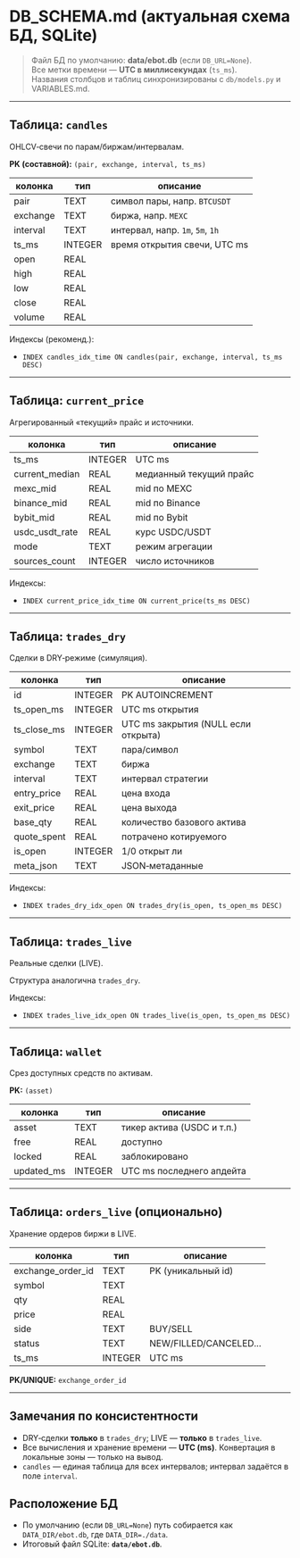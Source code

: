 # DB_SCHEMA.md (актуальная схема БД, SQLite)

> Файл БД по умолчанию: **data/ebot.db** (если `DB_URL=None`).  
> Все метки времени — **UTC в миллисекундах** (`ts_ms`).  
> Названия столбцов и таблиц синхронизированы с `db/models.py` и VARIABLES.md.

---

## Таблица: `candles`
OHLCV‑свечи по парам/биржам/интервалам.

**PK (составной):** `(pair, exchange, interval, ts_ms)`

| колонка     | тип        | описание                               |
|-------------|------------|-----------------------------------------|
| pair        | TEXT       | символ пары, напр. `BTCUSDT`            |
| exchange    | TEXT       | биржа, напр. `MEXC`                     |
| interval    | TEXT       | интервал, напр. `1m`, `5m`, `1h`        |
| ts_ms       | INTEGER    | время открытия свечи, UTC ms            |
| open        | REAL       |                                         |
| high        | REAL       |                                         |
| low         | REAL       |                                         |
| close       | REAL       |                                         |
| volume      | REAL       |                                         |

Индексы (рекоменд.):  
- `INDEX candles_idx_time ON candles(pair, exchange, interval, ts_ms DESC)`

---

## Таблица: `current_price`
Агрегированный «текущий» прайс и источники.

| колонка         | тип     | описание                            |
|-----------------|---------|------------------------------------|
| ts_ms           | INTEGER | UTC ms                             |
| current_median  | REAL    | медианный текущий прайс            |
| mexc_mid        | REAL    | mid по MEXC                        |
| binance_mid     | REAL    | mid по Binance                     |
| bybit_mid       | REAL    | mid по Bybit                       |
| usdc_usdt_rate  | REAL    | курс USDC/USDT                     |
| mode            | TEXT    | режим агрегации                    |
| sources_count   | INTEGER | число источников                   |

Индексы:  
- `INDEX current_price_idx_time ON current_price(ts_ms DESC)`

---

## Таблица: `trades_dry`
Сделки в DRY‑режиме (симуляция).

| колонка       | тип     | описание                               |
|---------------|---------|-----------------------------------------|
| id            | INTEGER | PK AUTOINCREMENT                        |
| ts_open_ms    | INTEGER | UTC ms открытия                         |
| ts_close_ms   | INTEGER | UTC ms закрытия (NULL если открыта)     |
| symbol        | TEXT    | пара/символ                             |
| exchange      | TEXT    | биржа                                   |
| interval      | TEXT    | интервал стратегии                      |
| entry_price   | REAL    | цена входа                              |
| exit_price    | REAL    | цена выхода                             |
| base_qty      | REAL    | количество базового актива              |
| quote_spent   | REAL    | потрачено котируемого                   |
| is_open       | INTEGER | 1/0 открыт ли                           |
| meta_json     | TEXT    | JSON‑метаданные                         |

Индексы:  
- `INDEX trades_dry_idx_open ON trades_dry(is_open, ts_open_ms DESC)`

---

## Таблица: `trades_live`
Реальные сделки (LIVE).

Структура аналогична `trades_dry`.

Индексы:  
- `INDEX trades_live_idx_open ON trades_live(is_open, ts_open_ms DESC)`

---

## Таблица: `wallet`
Срез доступных средств по активам.

**PK:** `(asset)`

| колонка    | тип     | описание                  |
|------------|---------|---------------------------|
| asset      | TEXT    | тикер актива (USDC и т.п.)|
| free       | REAL    | доступно                  |
| locked     | REAL    | заблокировано             |
| updated_ms | INTEGER | UTC ms последнего апдейта |

---

## Таблица: `orders_live` (опционально)
Хранение ордеров биржи в LIVE.

| колонка           | тип     | описание                |
|-------------------|---------|-------------------------|
| exchange_order_id | TEXT    | PK (уникальный id)     |
| symbol            | TEXT    |                        |
| qty               | REAL    |                        |
| price             | REAL    |                        |
| side              | TEXT    | BUY/SELL               |
| status            | TEXT    | NEW/FILLED/CANCELED... |
| ts_ms             | INTEGER | UTC ms                 |

**PK/UNIQUE:** `exchange_order_id`

---

## Замечания по консистентности
- DRY‑сделки **только** в `trades_dry`; LIVE — **только** в `trades_live`.
- Все вычисления и хранение времени — **UTC (ms)**. Конвертация в локальные зоны — только на вывод.
- `candles` — единая таблица для всех интервалов; интервал задаётся в поле `interval`.

## Расположение БД
- По умолчанию (если `DB_URL=None`) путь собирается как `DATA_DIR/ebot.db`, где `DATA_DIR=./data`.  
- Итоговый файл SQLite: **`data/ebot.db`**.

